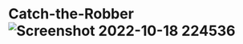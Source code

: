 # Catch-the-Robber![Screenshot 2022-10-18 224536](https://user-images.githubusercontent.com/105983878/196500215-b5383192-6bb5-420a-a43a-7a0fc5024a7b.png)

